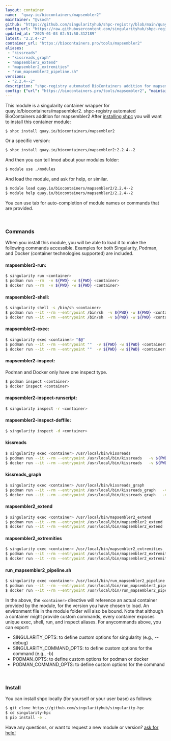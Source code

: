 ```yaml
---
layout: container
name:  "quay.io/biocontainers/mapsembler2"
maintainer: "@vsoch"
github: "https://github.com/singularityhub/shpc-registry/blob/main/quay.io/biocontainers/mapsembler2/container.yaml"
config_url: "https://raw.githubusercontent.com/singularityhub/shpc-registry/main/quay.io/biocontainers/mapsembler2/container.yaml"
updated_at: "2025-01-03 02:51:50.312189"
latest: "2.2.4--2"
container_url: "https://biocontainers.pro/tools/mapsembler2"
aliases:
 - "kissreads"
 - "kissreads_graph"
 - "mapsembler2_extend"
 - "mapsembler2_extremities"
 - "run_mapsembler2_pipeline.sh"
versions:
 - "2.2.4--2"
description: "shpc-registry automated BioContainers addition for mapsembler2"
config: {"url": "https://biocontainers.pro/tools/mapsembler2", "maintainer": "@vsoch", "description": "shpc-registry automated BioContainers addition for mapsembler2", "latest": {"2.2.4--2": "sha256:e60df090eaffea0562c99d81e111bbafec4542b961dbe3e88570fc15bb629e82"}, "tags": {"2.2.4--2": "sha256:e60df090eaffea0562c99d81e111bbafec4542b961dbe3e88570fc15bb629e82"}, "docker": "quay.io/biocontainers/mapsembler2", "aliases": {"kissreads": "/usr/local/bin/kissreads", "kissreads_graph": "/usr/local/bin/kissreads_graph", "mapsembler2_extend": "/usr/local/bin/mapsembler2_extend", "mapsembler2_extremities": "/usr/local/bin/mapsembler2_extremities", "run_mapsembler2_pipeline.sh": "/usr/local/bin/run_mapsembler2_pipeline.sh"}}
---
```


This module is a singularity container wrapper for quay.io/biocontainers/mapsembler2.
shpc-registry automated BioContainers addition for mapsembler2
After [installing shpc](#install) you will want to install this container module:


```bash
$ shpc install quay.io/biocontainers/mapsembler2
```

Or a specific version:

```bash
$ shpc install quay.io/biocontainers/mapsembler2:2.2.4--2
```

And then you can tell lmod about your modules folder:

```bash
$ module use ./modules
```

And load the module, and ask for help, or similar.

```bash
$ module load quay.io/biocontainers/mapsembler2/2.2.4--2
$ module help quay.io/biocontainers/mapsembler2/2.2.4--2
```

You can use tab for auto-completion of module names or commands that are provided.

<br>

### Commands

When you install this module, you will be able to load it to make the following commands accessible.
Examples for both Singularity, Podman, and Docker (container technologies supported) are included.

#### mapsembler2-run:

```bash
$ singularity run <container>
$ podman run --rm  -v ${PWD} -w ${PWD} <container>
$ docker run --rm  -v ${PWD} -w ${PWD} <container>
```

#### mapsembler2-shell:

```bash
$ singularity shell -s /bin/sh <container>
$ podman run --it --rm --entrypoint /bin/sh  -v ${PWD} -w ${PWD} <container>
$ docker run --it --rm --entrypoint /bin/sh  -v ${PWD} -w ${PWD} <container>
```

#### mapsembler2-exec:

```bash
$ singularity exec <container> "$@"
$ podman run --it --rm --entrypoint ""  -v ${PWD} -w ${PWD} <container> "$@"
$ docker run --it --rm --entrypoint ""  -v ${PWD} -w ${PWD} <container> "$@"
```

#### mapsembler2-inspect:

Podman and Docker only have one inspect type.

```bash
$ podman inspect <container>
$ docker inspect <container>
```

#### mapsembler2-inspect-runscript:

```bash
$ singularity inspect -r <container>
```

#### mapsembler2-inspect-deffile:

```bash
$ singularity inspect -d <container>
```


#### kissreads

```bash
$ singularity exec <container> /usr/local/bin/kissreads
$ podman run --it --rm --entrypoint /usr/local/bin/kissreads   -v ${PWD} -w ${PWD} <container> -c " $@"
$ docker run --it --rm --entrypoint /usr/local/bin/kissreads   -v ${PWD} -w ${PWD} <container> -c " $@"
```


#### kissreads_graph

```bash
$ singularity exec <container> /usr/local/bin/kissreads_graph
$ podman run --it --rm --entrypoint /usr/local/bin/kissreads_graph   -v ${PWD} -w ${PWD} <container> -c " $@"
$ docker run --it --rm --entrypoint /usr/local/bin/kissreads_graph   -v ${PWD} -w ${PWD} <container> -c " $@"
```


#### mapsembler2_extend

```bash
$ singularity exec <container> /usr/local/bin/mapsembler2_extend
$ podman run --it --rm --entrypoint /usr/local/bin/mapsembler2_extend   -v ${PWD} -w ${PWD} <container> -c " $@"
$ docker run --it --rm --entrypoint /usr/local/bin/mapsembler2_extend   -v ${PWD} -w ${PWD} <container> -c " $@"
```


#### mapsembler2_extremities

```bash
$ singularity exec <container> /usr/local/bin/mapsembler2_extremities
$ podman run --it --rm --entrypoint /usr/local/bin/mapsembler2_extremities   -v ${PWD} -w ${PWD} <container> -c " $@"
$ docker run --it --rm --entrypoint /usr/local/bin/mapsembler2_extremities   -v ${PWD} -w ${PWD} <container> -c " $@"
```


#### run_mapsembler2_pipeline.sh

```bash
$ singularity exec <container> /usr/local/bin/run_mapsembler2_pipeline.sh
$ podman run --it --rm --entrypoint /usr/local/bin/run_mapsembler2_pipeline.sh   -v ${PWD} -w ${PWD} <container> -c " $@"
$ docker run --it --rm --entrypoint /usr/local/bin/run_mapsembler2_pipeline.sh   -v ${PWD} -w ${PWD} <container> -c " $@"
```



In the above, the `<container>` directive will reference an actual container provided
by the module, for the version you have chosen to load. An environment file in the
module folder will also be bound. Note that although a container
might provide custom commands, every container exposes unique exec, shell, run, and
inspect aliases. For anycommands above, you can export:

 - SINGULARITY_OPTS: to define custom options for singularity (e.g., --debug)
 - SINGULARITY_COMMAND_OPTS: to define custom options for the command (e.g., -b)
 - PODMAN_OPTS: to define custom options for podman or docker
 - PODMAN_COMMAND_OPTS: to define custom options for the command

<br>

### Install

You can install shpc locally (for yourself or your user base) as follows:

```bash
$ git clone https://github.com/singularityhub/singularity-hpc
$ cd singularity-hpc
$ pip install -e .
```

Have any questions, or want to request a new module or version? [ask for help!](https://github.com/singularityhub/singularity-hpc/issues)